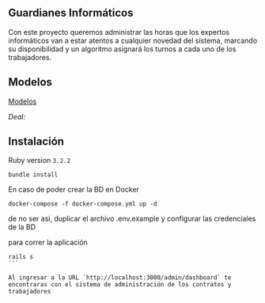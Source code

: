 ## Guardianes Informáticos

Con este proyecto queremos administrar las horas que los expertos informáticos van a estar atentos a cualquier novedad del sistema, marcando su disponibilidad y un algoritmo asignará los turnos a cada uno de los trabajadores.

## Modelos

[Modelos](https://miro.com/app/board/uXjVMZ6LvYo=/)

*Deal:*  

## Instalación

Ruby version `3.2.2`

```
bundle install
```

En caso de poder crear la BD en Docker

```
docker-compose -f docker-compose.yml up -d
```

de no ser asi, duplicar el archivo .env.example y configurar las credenciales de la BD

para correr la aplicación

````
rails s
```

Al ingresar a la URL `http://localhost:3000/admin/dashboard` te encontraras con el sistema de administración de los contratos y trabajadores
